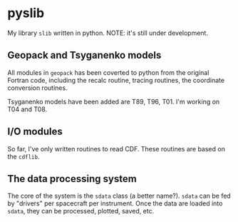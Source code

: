 # pyslib
My library `slib` written in python. NOTE: it's still under development.

## Geopack and Tsyganenko models
All modules in `geopack` has been coverted to python from the original Fortran code, including the recalc routine, tracing routines, the coordinate conversion routines.

Tsyganenko models have been added are T89, T96, T01. I'm working on T04 and T08.

## I/O modules
So far, I've only written routines to read CDF. These routines are based on the `cdflib`.

## The data processing system
The core of the system is the `sdata` class (a better name?).
`sdata` can be fed by "drivers" per spacecraft per instrument. Once the data are loaded into `sdata`, they can be processed, plotted, saved, etc.
